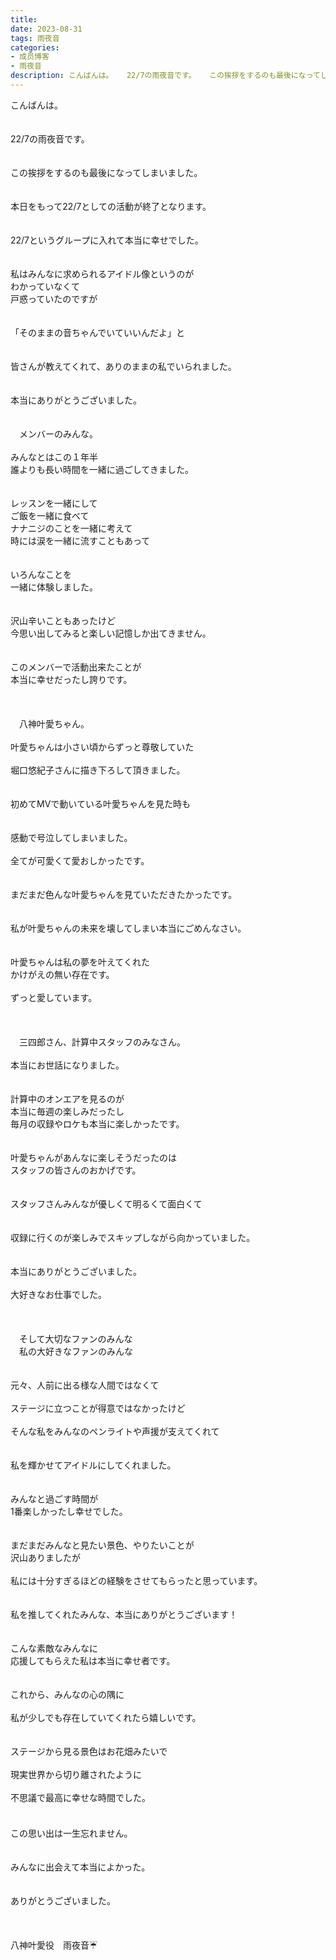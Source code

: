 ```yaml
---
title: 　　　
date: 2023-08-31
tags: 雨夜音
categories: 
- 成员博客
- 雨夜音
description: こんばんは。   22/7の雨夜音です。   この挨拶をするのも最後になってしまいました。   本日をもって22/7としての活動が終了となります。   22/7というグループに入れて本当に幸せでした。   私はみんなに求めら...
---
```

こんばんは。<br> <br> <br> 22/7の雨夜音です。<br> <br> <br> この挨拶をするのも最後になってしまいました。<br> <br> <br> 本日をもって22/7としての活動が終了となります。<br> <br> <br> 22/7というグループに入れて本当に幸せでした。<br> <br> <br> 私はみんなに求められるアイドル像というのが<br> わかっていなくて<br> 戸惑っていたのですが<br> <br> <br> 「そのままの音ちゃんでいていいんだよ」と<br> <br> <br> 皆さんが教えてくれて、ありのままの私でいられました。<br> <br> <br> 本当にありがとうございました。<br> <br> <br> 　メンバーのみんな。<br> <br> みんなとはこの１年半<br> 誰よりも長い時間を一緒に過ごしてきました。<br> <br> <br> レッスンを一緒にして<br> ご飯を一緒に食べて<br> ナナニジのことを一緒に考えて<br> 時には涙を一緒に流すこともあって<br> <br> <br> いろんなことを<br> 一緒に体験しました。<br> <br> <br> 沢山辛いこともあったけど<br> 今思い出してみると楽しい記憶しか出てきません。<br> <br> <br> このメンバーで活動出来たことが<br> 本当に幸せだったし誇りです。<br> <br> <br> <br> 　八神叶愛ちゃん。<br> <br> 叶愛ちゃんは小さい頃からずっと尊敬していた<br> <br> 堀口悠紀子さんに描き下ろして頂きました。<br> <br> <br> 初めてMVで動いている叶愛ちゃんを見た時も<br> <br> <br> 感動で号泣してしまいました。<br> <br> 全てが可愛くて愛おしかったです。<br> <br> <br> まだまだ色んな叶愛ちゃんを見ていただきたかったです。<br> <br> <br> 私が叶愛ちゃんの未来を壊してしまい本当にごめんなさい。<br> <br> <br> 叶愛ちゃんは私の夢を叶えてくれた<br> かけがえの無い存在です。<br> <br> ずっと愛しています。<br> <br> <br> <br> 　三四郎さん、計算中スタッフのみなさん。<br> <br> 本当にお世話になりました。<br> <br> <br> 計算中のオンエアを見るのが<br> 本当に毎週の楽しみだったし<br> 毎月の収録やロケも本当に楽しかったです。<br> <br> <br> 叶愛ちゃんがあんなに楽しそうだったのは<br> スタッフの皆さんのおかげです。<br> <br> <br> スタッフさんみんなが優しくて明るくて面白くて<br> <br> <br> 収録に行くのが楽しみでスキップしながら向かっていました。<br> <br> <br> 本当にありがとうございました。<br> <br> 大好きなお仕事でした。<br> <br> <br> <br> 　そして大切なファンのみんな<br> 　私の大好きなファンのみんな<br> <br> <br> 元々、人前に出る様な人間ではなくて<br> <br> ステージに立つことが得意ではなかったけど<br> <br> そんな私をみんなのペンライトや声援が支えてくれて<br> <br> <br> 私を輝かせてアイドルにしてくれました。<br> <br> <br> みんなと過ごす時間が<br> 1番楽しかったし幸せでした。<br> <br> <br> まだまだみんなと見たい景色、やりたいことが<br> 沢山ありましたが<br> <br> 私には十分すぎるほどの経験をさせてもらったと思っています。<br> <br> <br> 私を推してくれたみんな、本当にありがとうございます！<br> <br> <br> こんな素敵なみんなに<br> 応援してもらえた私は本当に幸せ者です。<br> <br> <br> これから、みんなの心の隅に<br> <br> 私が少しでも存在していてくれたら嬉しいです。<br> <br> <br> ステージから見る景色はお花畑みたいで<br> <br> 現実世界から切り離されたように<br> <br> 不思議で最高に幸せな時間でした。<br> <br> 　<br> この思い出は一生忘れません。<br> <br> <br> みんなに出会えて本当によかった。<br> <br> <br> ありがとうございました。<br> <br> <br> <br> 八神叶愛役　雨夜音☔️




